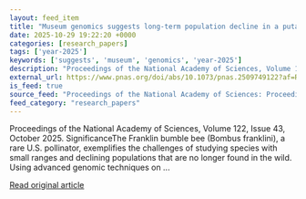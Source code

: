 ```yaml
---
layout: feed_item
title: "Museum genomics suggests long-term population decline in a putatively extinct bumble bee"
date: 2025-10-29 19:22:20 +0000
categories: [research_papers]
tags: ['year-2025']
keywords: ['suggests', 'museum', 'genomics', 'year-2025']
description: "Proceedings of the National Academy of Sciences, Volume 122, Issue 43, October 2025"
external_url: https://www.pnas.org/doi/abs/10.1073/pnas.2509749122?af=R
is_feed: true
source_feed: "Proceedings of the National Academy of Sciences: Proceedings of the National Academy of Sciences: Table of Contents"
feed_category: "research_papers"
---
```


Proceedings of the National Academy of Sciences, Volume 122, Issue 43, October 2025. SignificanceThe Franklin bumble bee (Bombus franklini), a rare U.S. pollinator, exemplifies the challenges of studying species with small ranges and declining populations that are no longer found in the wild. Using advanced genomic techniques on ...

[Read original article](https://www.pnas.org/doi/abs/10.1073/pnas.2509749122?af=R)
